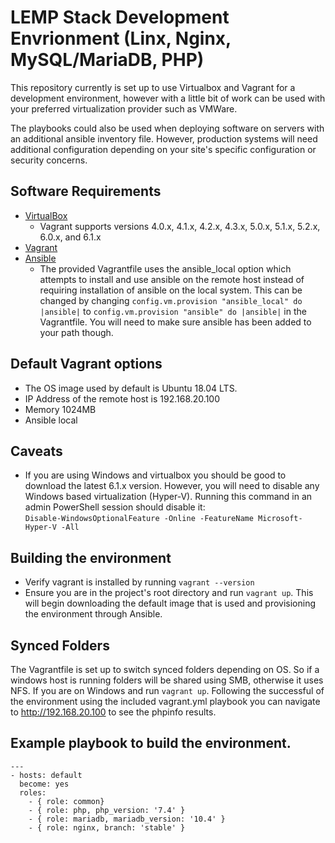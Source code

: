 # LEMP Stack Development Envrionment (Linx, Nginx, MySQL/MariaDB, PHP) 

This repository currently is set up to use Virtualbox and Vagrant for a development environment, 
however with a little bit of work can be used with your preferred virtualization provider such as VMWare.  

The playbooks could also be used when deploying software on servers with an additional ansible inventory file.
However, production systems will need additional configuration depending on your site's specific configuration or security concerns.


## Software Requirements
- [VirtualBox](https://www.virtualbox.org/)
    - Vagrant supports versions 4.0.x, 4.1.x, 4.2.x, 4.3.x, 5.0.x, 5.1.x, 5.2.x, 6.0.x, and 6.1.x
- [Vagrant](https://vagrantup.com/)
- [Ansible](https://ansible.com/)
    - The provided Vagrantfile uses the ansible_local option which attempts to install and use ansible on the remote host instead of requiring installation of ansible on the local system. This can be changed by changing `config.vm.provision "ansible_local" do |ansible|` to `config.vm.provision "ansible" do |ansible|` in the Vagrantfile. You will need to make sure ansible has been added to your path though.

## Default Vagrant options
- The OS image used by default is Ubuntu 18.04 LTS.
- IP Address of the remote host is 192.168.20.100
- Memory 1024MB 
- Ansible local

## Caveats
- If you are using Windows and virtualbox you should be good to download the latest 6.1.x version. However, you will need to disable any Windows based virtualization (Hyper-V). Running this command in an admin PowerShell session should disable it:  
`Disable-WindowsOptionalFeature -Online -FeatureName Microsoft-Hyper-V -All`

## Building the environment
- Verify vagrant is installed by running `vagrant --version`
- Ensure you are in the project's root directory and run `vagrant up`. This will begin downloading the default image that is used and provisioning the environment through Ansible.

## Synced Folders
The Vagrantfile is set up to switch synced folders depending on OS. So if a windows host is running folders will be shared using SMB, otherwise it uses NFS. If you are on Windows and run `vagrant up`. Following the successful of the environment using the included vagrant.yml playbook you can navigate to http://192.168.20.100 to see the phpinfo results.

## Example playbook to build the environment.
```
---
- hosts: default
  become: yes
  roles:
    - { role: common}
    - { role: php, php_version: '7.4' }
    - { role: mariadb, mariadb_version: '10.4' }
    - { role: nginx, branch: 'stable' }
```
